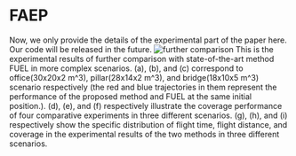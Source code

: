 # FAEP

Now, we only provide the details of the experimental part of the paper here. Our code will be released in the future.
![further comparison](https://user-images.githubusercontent.com/58259821/182008019-e57d94bb-7b02-4c5f-b6af-cf7c76bf9470.png)
This is the experimental results of further comparison with state-of-the-art method FUEL in more complex scenarios. (a), (b), and (c) correspond to office(30x20x2 m^3), pillar(28x14x2 m^3), and bridge(18x10x5 m^3) scenario respectively (the red and blue trajectories in them represent the performance of the proposed method and FUEL at the same initial position.). (d), (e), and (f) respectively illustrate the coverage performance of four comparative experiments in three different scenarios. (g), (h), and (i) respectively show the specific distribution of flight time, flight distance, and coverage in the experimental results of the two methods in three different scenarios.

